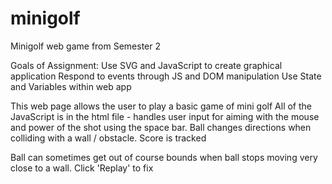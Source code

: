 # minigolf
Minigolf web game from Semester 2

Goals of Assignment: 
  Use SVG and JavaScript to create graphical application
  Respond to events through JS and DOM manipulation
  Use State and Variables within web app
  
This web page allows the user to play a basic game of mini golf
All of the JavaScript is in the html file - handles user input for aiming with the mouse and power of the 
  shot using the space bar. Ball changes directions when colliding with a wall / obstacle. Score is tracked
  
Ball can sometimes get out of course bounds when ball stops moving very close to a wall. Click 'Replay' to fix
